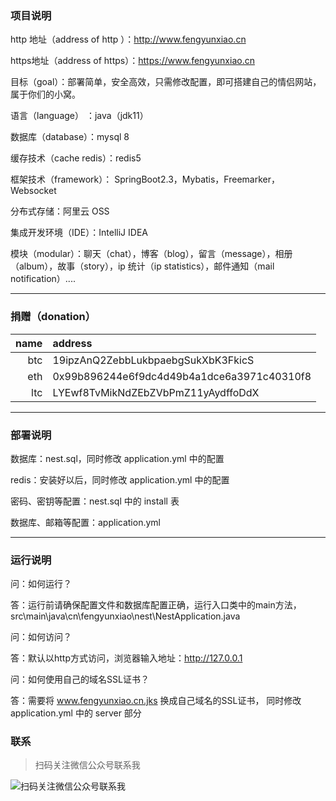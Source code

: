 ### 项目说明


http 地址（address of http ）：http://www.fengyunxiao.cn

https地址（address of https）：https://www.fengyunxiao.cn


目标（goal）：部署简单，安全高效，只需修改配置，即可搭建自己的情侣网站，属于你们的小窝。

语言（language） ：java（jdk11）

数据库（database）：mysql 8

缓存技术（cache redis）：redis5

框架技术（framework）： SpringBoot2.3，Mybatis，Freemarker，Websocket

分布式存储：阿里云 OSS

集成开发环境（IDE）：IntelliJ IDEA

模块（modular）：聊天（chat），博客（blog），留言（message），相册（album），故事（story），ip 统计（ip statistics），邮件通知（mail notification）....

---

### 捐赠（donation）

| name  | address  |
-:|:-
| btc  | 19ipzAnQ2ZebbLukbpaebgSukXbK3FkicS |
| eth  | 0x99b896244e6f9dc4d49b4a1dce6a3971c40310f8 |
| ltc  | LYEwf8TvMikNdZEbZVbPmZ11yAydffoDdX |

---

### 部署说明

数据库：nest.sql，同时修改 application.yml 中的配置

redis：安装好以后，同时修改 application.yml 中的配置

密码、密钥等配置：nest.sql 中的 install 表

数据库、邮箱等配置：application.yml

---

### 运行说明


问：如何运行？

答：运行前请确保配置文件和数据库配置正确，运行入口类中的main方法，src\main\java\cn\fengyunxiao\nest\NestApplication.java


问：如何访问？

答：默认以http方式访问，浏览器输入地址：http://127.0.0.1


问：如何使用自己的域名SSL证书？

答：需要将 www.fengyunxiao.cn.jks 换成自己域名的SSL证书，
同时修改 application.yml 中的 server 部分

### 联系

> 扫码关注微信公众号联系我

![扫码关注微信公众号联系我](https://fengyunxiao.oss-cn-shanghai.aliyuncs.com/nest/photos/gongzhonghao.jpg)
